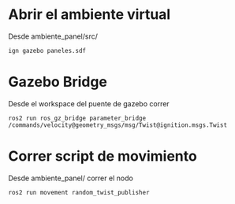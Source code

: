 # Abrir el ambiente virtual

Desde ambiente_panel/src/

  `ign gazebo paneles.sdf`

# Gazebo Bridge

Desde el workspace del puente de gazebo correr

  `ros2 run ros_gz_bridge parameter_bridge /commands/velocity@geometry_msgs/msg/Twist@ignition.msgs.Twist`

# Correr script de movimiento

Desde ambiente_panel/ correr el nodo

  `ros2 run movement random_twist_publisher` 

